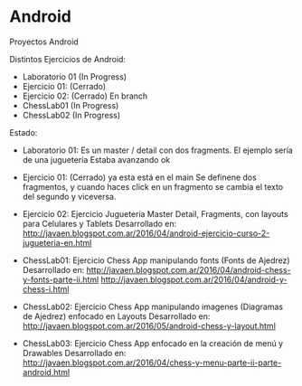 # Android
Proyectos Android

Distintos Ejercicios de Android:

- Laboratorio 01 (In Progress)
- Ejercicio 01: (Cerrado)
- Ejercicio 02: (Cerrado) En branch
- ChessLab01 (In Progress)
- ChessLab02 (In Progress)


Estado:

- Laboratorio 01:
                Es un master / detail con dos fragments. 
                El ejemplo sería de una juguetería
                Estaba avanzando ok

- Ejercicio 01: (Cerrado) ya esta está en el main
                Se definene dos fragmentos, y cuando haces click en un fragmento se cambia el texto del segundo y viceversa.
                
- Ejercicio 02: Ejercicio Juguetería Master Detail, Fragments, con layouts para Celulares y Tablets
                Desarrollado en:
                http://javaen.blogspot.com.ar/2016/04/android-ejercicio-curso-2-jugueteria-en.html

- ChessLab01:   Ejercicio Chess App manipulando fonts (Fonts de Ajedrez) 
                Desarrollado en:
                http://javaen.blogspot.com.ar/2016/04/android-chess-y-fonts-parte-ii.html
                http://javaen.blogspot.com.ar/2016/04/android-y-chess-i.html

- ChessLab02:   Ejercicio Chess App manipulando imagenes (Diagramas de Ajedrez) enfocado en Layouts
                Desarrollado en:
                http://javaen.blogspot.com.ar/2016/05/android-chess-y-layout.html

- ChessLab03:   Ejercicio Chess App enfocado en la creación de menú y Drawables
                Desarrollado en:
                http://javaen.blogspot.com.ar/2016/04/chess-y-menu-parte-ii-parte-android.html






